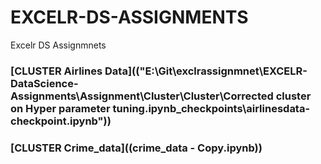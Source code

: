 # EXCELR-DS-ASSIGNMENTS

Excelr DS Assignmnets


### [CLUSTER Airlines Data](("E:\Git\exclrassignmnet\EXCELR-DataScience-Assignments\Assignment\Cluster\Cluster\Corrected cluster on Hyper parameter tuning\.ipynb_checkpoints\airlinesdata-checkpoint.ipynb"))
### [CLUSTER Crime_data]((crime_data - Copy.ipynb))
